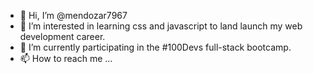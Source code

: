 - 👋 Hi, I’m @mendozar7967
- 👀 I’m interested in learning css and javascript to land launch my web development career.
- 🌱 I’m currently participating in the #100Devs full-stack bootcamp.
- 📫 How to reach me ...

<!---
mendozar7967/mendozar7967 is a ✨ special ✨ repository because its `README.md` (this file) appears on your GitHub profile.
You can click the Preview link to take a look at your changes.
--->
